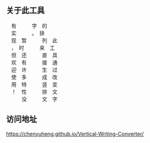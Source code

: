 ## 关于此工具

　有　　　字　的　　<br />
　实　　　。　排　　<br />
　现　暂　　　列　此<br />
　，　时　　　来　工<br />
　但　还　　　直　具<br />
　欢　有　　　接　通<br />
　迎　许　　　生　过<br />
　使　多　　　成　改<br />
　用　特　　　竖　变<br />
　！　性　　　排　文<br />
　　　没　　　文　字<br />

## 访问地址

https://chenyuheng.github.io/Vertical-Writing-Converter/
